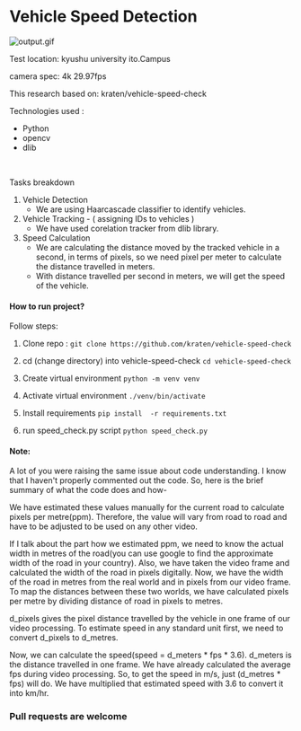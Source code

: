 # Vehicle Speed Detection

![output.gif](output.gif)

Test location: 
kyushu university ito.Campus

camera spec:
4k 29.97fps

This research based on:
kraten/vehicle-speed-check

Technologies used :
- Python
- opencv
- dlib
<br>

Tasks breakdown
1. Vehicle Detection
    - We are using Haarcascade classifier to identify vehicles.
2. Vehicle Tracking - ( assigning IDs to vehicles )
    - We have used corelation tracker from dlib library.
3. Speed Calculation
    - We are calculating the distance moved by the tracked vehicle 
		  in a second, in terms of pixels, so we need pixel per meter
		  to calculate the distance travelled in meters.
	- With distance travelled per second in meters, we will get the 
		  speed of the vehicle.

#### How to run project? 

Follow steps:

1. Clone repo :
`git clone https://github.com/kraten/vehicle-speed-check`

2. cd (change directory) into vehicle-speed-check
`cd vehicle-speed-check`

3. Create virtual environment
`python -m venv venv`

4. Activate virtual environment
`./venv/bin/activate`

5. Install requirements
`pip install  -r requirements.txt`

6. run speed_check.py script
`python speed_check.py`



#### Note: 

A lot of you were raising the same issue about code understanding. I know that I haven't properly commented out the code. So, here is the brief summary of what the code does and how-

We have estimated these values manually for the current road to calculate pixels per metre(ppm). Therefore, the value will vary from road to road and have to be adjusted to be used on any other video. 

If I talk about the part how we estimated ppm, we need to know the actual width in metres of the road(you can use google to find the approximate width of the road in your country). Also, we have taken the video frame and calculated the width of the road in pixels digitally. Now, we have the width of the road in metres from the real world and in pixels from our video frame. To map the distances between these two worlds, we have calculated pixels per metre by dividing distance of road in pixels to metres.

d_pixels gives the pixel distance travelled by the vehicle in one frame of our video processing. To estimate speed in any standard unit first, we need to convert d_pixels to d_metres.

Now, we can calculate the speed(speed = d_meters * fps * 3.6). d_meters is the distance travelled in one frame. We have already calculated the average fps during video processing. So, to get the speed in m/s, just (d_metres * fps) will do. We have multiplied that estimated speed with 3.6 to convert it into km/hr.


### Pull requests are welcome

